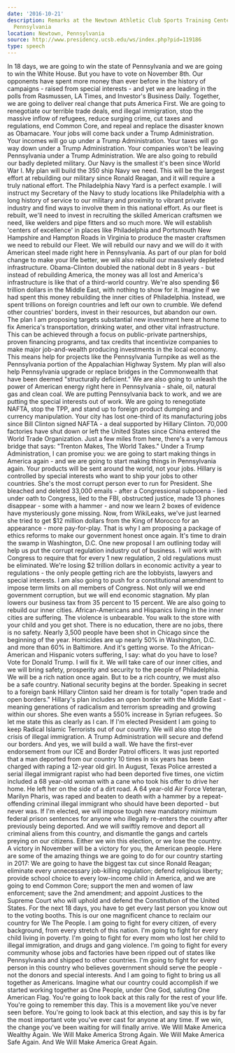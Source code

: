 ```yaml
---
date: '2016-10-21'
description: Remarks at the Newtown Athletic Club Sports Training Center in Newtown,
  Pennsylvania
location: Newtown, Pennsylvania
source: http://www.presidency.ucsb.edu/ws/index.php?pid=119186
type: speech
---
```


In 18 days, we are going to win the state of Pennsylvania and we are going to win the White House. But you have to vote on November 8th. Our opponents have spent more money than ever before in the history of campaigns - raised from special interests - and yet we are leading in the polls from Rasmussen, LA Times, and Investor's Business Daily. Together, we are going to deliver real change that puts America First. We are going to renegotiate our terrible trade deals, end illegal immigration, stop the massive inflow of refugees, reduce surging crime, cut taxes and regulations, end Common Core, and repeal and replace the disaster known as Obamacare. Your jobs will come back under a Trump Administration. Your incomes will go up under a Trump Administration. Your taxes will go way down under a Trump Administration. Your companies won't be leaving Pennsylvania under a Trump Administration. We are also going to rebuild our badly depleted military. Our Navy is the smallest it's been since World War I. My plan will build the 350 ship Navy we need. This will be the largest effort at rebuilding our military since Ronald Reagan, and it will require a truly national effort. The Philadelphia Navy Yard is a perfect example. I will instruct my Secretary of the Navy to study locations like Philadelphia with a long history of service to our military and proximity to vibrant private industry and find ways to involve them in this national effort. As our fleet is rebuilt, we'll need to invest in recruiting the skilled American craftsmen we need, like welders and pipe fitters and so much more. We will establish 'centers of excellence' in places like Philadelphia and Portsmouth New Hampshire and Hampton Roads in Virginia to produce the master craftsmen we need to rebuild our Fleet. We will rebuild our navy and we will do it with American steel made right here in Pennsylvania. As part of our plan for bold change to make your life better, we will also rebuild our massively depleted infrastructure. Obama-Clinton doubled the national debt in 8 years - but instead of rebuilding America, the money was all lost and America's infrastructure is like that of a third-world country. We're also spending $6 trillion dollars in the Middle East, with nothing to show for it. Imagine if we had spent this money rebuilding the inner cities of Philadelphia. Instead, we spent trillions on foreign countries and left our own to crumble. We defend other countries' borders, invest in their resources, but abandon our own. The plan I am proposing targets substantial new investment here at home to fix America's transportation, drinking water, and other vital infrastructure. This can be achieved through a focus on public-private partnerships, proven financing programs, and tax credits that incentivize companies to make major job-and-wealth producing investments in the local economy. This means help for projects like the Pennsylvania Turnpike as well as the Pennsylvania portion of the Appalachian Highway System. My plan will also help Pennsylvania upgrade or replace bridges in the Commonwealth that have been deemed "structurally deficient." We are also going to unleash the power of American energy right here in Pennsylvania - shale, oil, natural gas and clean coal. We are putting Pennsylvania back to work, and we are putting the special interests out of work. We are going to renegotiate NAFTA, stop the TPP, and stand up to foreign product dumping and currency manipulation. Your city has lost one-third of its manufacturing jobs since Bill Clinton signed NAFTA - a deal supported by Hillary Clinton. 70,000 factories have shut down or left the United States since China entered the World Trade Organization. Just a few miles from here, there's a very famous bridge that says: "Trenton Makes, The World Takes." Under a Trump Administration, I can promise you: we are going to start making things in America again - and we are going to start making things in Pennsylvania again. Your products will be sent around the world, not your jobs. Hillary is controlled by special interests who want to ship your jobs to other countries. She's the most corrupt person ever to run for President. She bleached and deleted 33,000 emails - after a Congressional subpoena - lied under oath to Congress, lied to the FBI, obstructed justice, made 13 phones disappear - some with a hammer - and now we learn 2 boxes of evidence have mysteriously gone missing. Now, from WikiLeaks, we've just learned she tried to get $12 million dollars from the King of Morocco for an appearance - more pay-for-play. That is why I am proposing a package of ethics reforms to make our government honest once again. It's time to drain the swamp in Washington, D.C. One new proposal I am outlining today will help us put the corrupt regulation industry out of business. I will work with Congress to require that for every 1 new regulation, 2 old regulations must be eliminated. We're losing $2 trillion dollars in economic activity a year to regulations - the only people getting rich are the lobbyists, lawyers and special interests. I am also going to push for a constitutional amendment to impose term limits on all members of Congress. Not only will we end government corruption, but we will end economic stagnation. My plan lowers our business tax from 35 percent to 15 percent. We are also going to rebuild our inner cities. African-Americans and Hispanics living in the inner cities are suffering. The violence is unbearable. You walk to the store with your child and you get shot. There is no education, there are no jobs, there is no safety. Nearly 3,500 people have been shot in Chicago since the beginning of the year. Homicides are up nearly 50% in Washington, D.C. and more than 60% in Baltimore. And it's getting worse. To the African-American and Hispanic voters suffering, I say: what do you have to lose? Vote for Donald Trump. I will fix it. We will take care of our inner cities, and we will bring safety, prosperity and security to the people of Philadelphia. We will be a rich nation once again. But to be a rich country, we must also be a safe country. National security begins at the border. Speaking in secret to a foreign bank Hillary Clinton said her dream is for totally "open trade and open borders." Hillary's plan includes an open border with the Middle East - meaning generations of radicalism and terrorism spreading and growing within our shores. She even wants a 550% increase in Syrian refugees. So let me state this as clearly as I can. If I'm elected President I am going to keep Radical Islamic Terrorists out of our country. We will also stop the crisis of illegal immigration. A Trump Administration will secure and defend our borders. And yes, we will build a wall. We have the first-ever endorsement from our ICE and Border Patrol officers. It was just reported that a man deported from our country 10 times in six years has been charged with raping a 12-year old girl. In August, Texas Police arrested a serial illegal immigrant rapist who had been deported five times, one victim included a 68 year-old woman with a cane who took his offer to drive her home. He left her on the side of a dirt road. A 64 year-old Air Force Veteran, Marilyn Pharis, was raped and beaten to death with a hammer by a repeat-offending criminal illegal immigrant who should have been deported - but never was. If I'm elected, we will impose tough new mandatory minimum federal prison sentences for anyone who illegally re-enters the country after previously being deported. And we will swiftly remove and deport all criminal aliens from this country, and dismantle the gangs and cartels preying on our citizens. Either we win this election, or we lose the country. A victory in November will be a victory for you, the American people. Here are some of the amazing things we are going to do for our country starting in 2017: We are going to have the biggest tax cut since Ronald Reagan; eliminate every unnecessary job-killing regulation; defend religious liberty; provide school choice to every low-income child in America, and we are going to end Common Core; support the men and women of law enforcement; save the 2nd amendment; and appoint Justices to the Supreme Court who will uphold and defend the Constitution of the United States. For the next 18 days, you have to get every last person you know out to the voting booths. This is our one magnificent chance to reclaim our country for We The People. I am going to fight for every citizen, of every background, from every stretch of this nation. I'm going to fight for every child living in poverty. I'm going to fight for every mom who lost her child to illegal immigration, and drugs and gang violence. I'm going to fight for every community whose jobs and factories have been ripped out of states like Pennsylvania and shipped to other countries. I'm going to fight for every person in this country who believes government should serve the people - not the donors and special interests. And I am going to fight to bring us all together as Americans. Imagine what our country could accomplish if we started working together as One People, under One God, saluting One American Flag. You're going to look back at this rally for the rest of your life. You're going to remember this day. This is a movement like you've never seen before. You're going to look back at this election, and say this is by far the most important vote you've ever cast for anyone at any time. If we win, the change you've been waiting for will finally arrive. We Will Make America Wealthy Again. We Will Make America Strong Again. We Will Make America Safe Again. And We Will Make America Great Again.